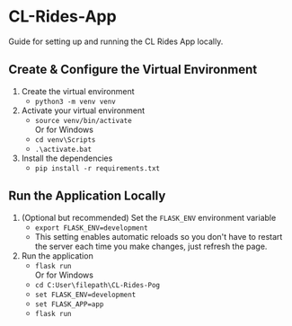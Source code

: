 # CL-Rides-App
Guide for setting up and running the CL Rides App locally.

## Create & Configure the Virtual Environment
1. Create the virtual environment
    - `python3 -m venv venv`
2. Activate your virtual environment
    - `source venv/bin/activate`
   </br>Or for Windows
    - `cd venv\Scripts`
    - `.\activate.bat`
3. Install the dependencies
    - `pip install -r requirements.txt`

## Run the Application Locally
1. (Optional but recommended) Set the `FLASK_ENV` environment variable
    - `export FLASK_ENV=development`
    - This setting enables automatic reloads so you don't have to restart the server each time you make changes, just refresh the page.
5. Run the application
    - `flask run`
   </br>Or for Windows
    - `cd C:User\filepath\CL-Rides-Pog`
    - `set FLASK_ENV=development`
    - `set FLASK_APP=app`
    - `flask run`
